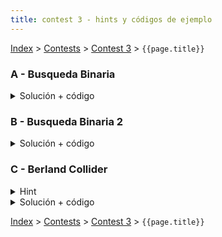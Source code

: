 ```yaml
---
title: contest 3 - hints y códigos de ejemplo
---
```


[Index](../index) > [Contests](../contests) > [Contest 3](../contests#contest-3) > ```{{page.title}}```

### A - Busqueda Binaria
<details> 
  <summary>Solución + código</summary>
  Implementación 101 de búsqueda binaria lower bound, pueden buscar ejemplos de implementación adicional en materiales del curso.
  <a href="https://github.com/BenjaminRubio/CompetitiveProgramming/blob/master/Problems/SPOJ/BusquedaBinaria.py">Código de ejemplo Python</a>
  <a href="https://github.com/BenjaminRubio/CompetitiveProgramming/blob/master/Problems/SPOJ/BusquedaBinaria.cpp">Código de ejemplo C++</a>
</details>

### B - Busqueda Binaria 2
<details> 
  <summary>Solución + código</summary>
  Implementación 101 de búsqueda binaria upper bound, pueden buscar ejemplos de implementación adicional en materiales del curso.
  <a href="https://github.com/BenjaminRubio/CompetitiveProgramming/blob/master/Problems/SPOJ/BusquedaBinaria2.py">Código de ejemplo Python</a>
  <a href="https://github.com/BenjaminRubio/CompetitiveProgramming/blob/master/Problems/SPOJ/BusquedaBinaria2.cpp">Código de ejemplo C++</a>
</details>

### C - Berland Collider
<details> 
  <summary>Hint</summary>
  Deben hacer búsqueda binaria decimal en el tiempo, para esto deben poder checkear dado un tiempo si es que ha habido un choque hasta ese momento. Piensen en cómo chequear eso.
</details>
<details> 
  <summary>Solución + código</summary>
  Usando el hint, podemos checkear si ha habido un choque en el tiempo t recorriendo el arreglo ordenado de posiciones de izquierda a derecha y calculando las nuevas posiciones usando la fórmula x[i] + v[i] * t, si recordamos al recorrer el arreglo la partícula que se mueve hacia la derecha que ha llegado más lejos y nos encontramos con una partícula que va hacia la izquierda que queda antes que la partícula recordada entonces tuvo que haber habido un choque. Usando este predicado en la búsqueda binaria encuentran el resultado. OJO que en este problema es necesario usar c++ por lo ajustado del tiempo límite.
  <a href="https://github.com/BenjaminRubio/CompetitiveProgramming/blob/master/Problems/Codeforces/BerlandCollider.cpp">Código de ejemplo</a>
</details>

<!-- <details> 
  <summary>Hint</summary>
</details>
<details> 
  <summary>Solución + código</summary>
  <a href="">Código de ejemplo</a>
</details> -->

[Index](../index) > [Contests](../contests) > [Contest 3](../contests#contest-3) > ```{{page.title}}```

